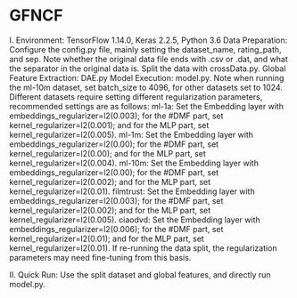 # GFNCF
I. Environment: TensorFlow 1.14.0, Keras 2.2.5, Python 3.6
Data Preparation:
Configure the config.py file, mainly setting the dataset_name, rating_path, and sep. Note whether the original data file ends with .csv or .dat, and what the separator in the original data is.
Split the data with crossData.py.
Global Feature Extraction: DAE.py
Model Execution: model.py. Note when running the ml-10m dataset, set batch_size to 4096, for other datasets set to 1024.
Different datasets require setting different regularization parameters, recommended settings are as follows:
ml-1a: Set the Embedding layer with embeddings_regularizer=l2(0.003); for the #DMF part, set kernel_regularizer=l2(0.001); and for the MLP part, set kernel_regularizer=l2(0.005).
ml-1m: Set the Embedding layer with embeddings_regularizer=l2(0.00); for the #DMF part, set kernel_regularizer=l2(0.00); and for the MLP part, set kernel_regularizer=l2(0.004).
ml-10m: Set the Embedding layer with embeddings_regularizer=l2(0.00); for the #DMF part, set kernel_regularizer=l2(0.002); and for the MLP part, set kernel_regularizer=l2(0.01).
filmtrust: Set the Embedding layer with embeddings_regularizer=l2(0.003); for the #DMF part, set kernel_regularizer=l2(0.002); and for the MLP part, set kernel_regularizer=l2(0.005).
ciaodvd: Set the Embedding layer with embeddings_regularizer=l2(0.006); for the #DMF part, set kernel_regularizer=l2(0.01); and for the MLP part, set kernel_regularizer=l2(0.01).
If re-running the data split, the regularization parameters may need fine-tuning from this basis.

II. Quick Run:
Use the split dataset and global features, and directly run model.py.
